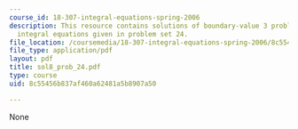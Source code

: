 ```yaml
---
course_id: 18-307-integral-equations-spring-2006
description: This resource contains solutions of boundary-value 3 problems based on
  integral equations given in problem set 24.
file_location: /coursemedia/18-307-integral-equations-spring-2006/8c55456b837af460a62481a5b8907a50_sol8_prob_24.pdf
file_type: application/pdf
layout: pdf
title: sol8_prob_24.pdf
type: course
uid: 8c55456b837af460a62481a5b8907a50

---
```

None